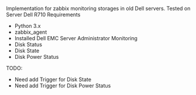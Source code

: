 Implementation for zabbix monitoring storages in old Dell servers.
Tested on Server Dell R710
Requirements
- Python 3.x
- zabbix_agent
- Installed Dell EMC Server Administrator
Monitoring
- Disk Status
- Disk State
- Disk Power Status

TODO:
- Need add Trigger for Disk State
- Need add Trigger for Disk Power Status
